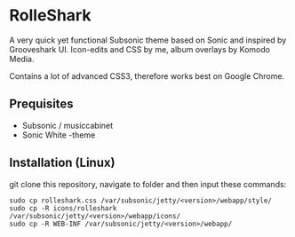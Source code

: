 RolleShark
=========================

A very quick yet functional Subsonic theme based on Sonic and inspired by Grooveshark UI.
Icon-edits and CSS by me, album overlays by Komodo Media.

Contains a lot of advanced CSS3, therefore works best on Google Chrome.

Prequisites
--------------

- Subsonic / musiccabinet
- Sonic White -theme

Installation (Linux)
--------------

git clone this repository, navigate to folder and then input these commands:

	sudo cp rolleshark.css /var/subsonic/jetty/<version>/webapp/style/
	sudo cp -R icons/rolleshark /var/subsonic/jetty/<version>/webapp/icons/
	sudo cp -R WEB-INF /var/subsonic/jetty/<version>/webapp/
